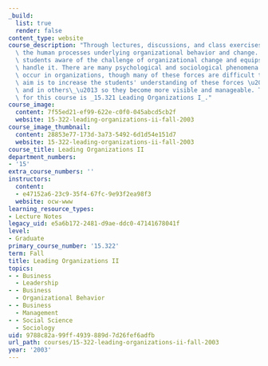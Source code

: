 ```yaml
---
_build:
  list: true
  render: false
content_type: website
course_description: "Through lectures, discussions, and class exercises, 15.322 analyzes\
  \ the human processes underlying organizational behavior and change. The class makes\
  \ students aware of the challenge of organizational change and equips them to better\
  \ handle it. There are many psychological and sociological phenomena that regularly\
  \ occur in organizations, though many of these forces are difficult to see. The\
  \ aim is to increase the students' understanding of these forces \u2013 in themselves\
  \ and in others\_\u2013 so they become more visible and manageable. The prerequisite\
  \ for this course is _15.321 Leading Organizations I_."
course_image:
  content: 7f55ed21-ef99-622e-c0f0-045abcd5cb2f
  website: 15-322-leading-organizations-ii-fall-2003
course_image_thumbnail:
  content: 28853e77-173d-3a73-5492-6d1d54e151d7
  website: 15-322-leading-organizations-ii-fall-2003
course_title: Leading Organizations II
department_numbers:
- '15'
extra_course_numbers: ''
instructors:
  content:
  - e47152a6-23c9-35f4-67fc-9e93f2ea98f3
  website: ocw-www
learning_resource_types:
- Lecture Notes
legacy_uid: e5a6b172-2481-d9ae-ddc0-47141678041f
level:
- Graduate
primary_course_number: '15.322'
term: Fall
title: Leading Organizations II
topics:
- - Business
  - Leadership
- - Business
  - Organizational Behavior
- - Business
  - Management
- - Social Science
  - Sociology
uid: 9788c82a-99ff-4939-889d-7d26fef6adfb
url_path: courses/15-322-leading-organizations-ii-fall-2003
year: '2003'
---
```


